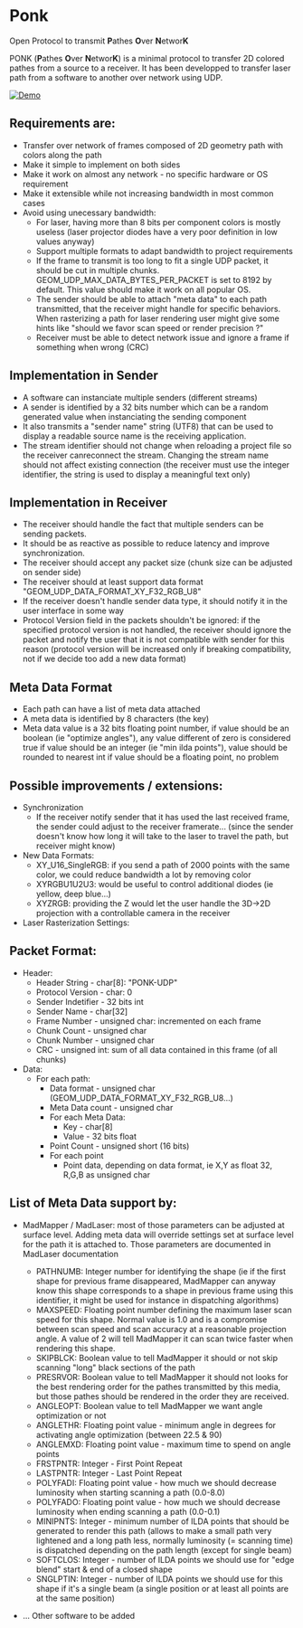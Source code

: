 # Ponk
Open Protocol to transmit **P**athes **O**ver **N**etwor**K**

PONK (**P**athes **O**ver **N**etwor**K**) is a minimal protocol to transfer 2D colored pathes from a source to a receiver. It has been developped to transfer laser path from a software to another over network using UDP.

[![Demo](https://github.com/madmappersoftware/Ponk/assets/16778892/cfe13d85-6346-43b5-9ecd-05a04f387b16)](https://www.youtube.com/watch?v=VmzsDqeO2RQ)

## Requirements are:
- Transfer over network of frames composed of 2D geometry path with colors along the path
- Make it simple to implement on both sides
- Make it work on almost any network - no specific hardware or OS requirement
- Make it extensible while not increasing bandwidth in most common cases
- Avoid using unecessary bandwidth:
  - For laser, having more than 8 bits per component colors is mostly useless (laser projector diodes have a very poor definition in low values anyway)
  - Support multiple formats to adapt bandwidth to project requirements
  - If the frame to transmit is too long to fit a single UDP packet, it should be cut in multiple chunks. GEOM_UDP_MAX_DATA_BYTES_PER_PACKET is set to 8192 by default. This value should make it work on all popular OS.
  - The sender should be able to attach "meta data" to each path transmitted, that the receiver might handle for specific behaviors. When rasterizing a path for laser rendering user might give some hints like "should we favor scan speed or render precision ?"
  - Receiver must be able to detect network issue and ignore a frame if something when wrong (CRC)

## Implementation in Sender
- A software can instanciate multiple senders (different streams)
- A sender is identified by a 32 bits number which can be a random generated value when instanciating the sending component
- It also transmits a "sender name" string (UTF8) that can be used to display a readable source name is the receiving application.
- The stream identifier should not change when reloading a project file so the receiver canreconnect the stream. Changing the stream name should not affect existing connection (the receiver must use the integer identifier, the string is used to display a meaningful text only)

## Implementation in Receiver
- The receiver should handle the fact that multiple senders can be sending packets.
- It should be as reactive as possible to reduce latency and improve synchronization.
- The receiver should accept any packet size (chunk size can be adjusted on sender side)
- The receiver should at least support data format "GEOM_UDP_DATA_FORMAT_XY_F32_RGB_U8"
- If the receiver doesn't handle sender data type, it should notify it in the user interface in some way
- Protocol Version field in the packets shouldn't be ignored: if the specified protocol version is not handled, the receiver should ignore the packet and notify the user that it is not compatible with sender for this reason (protocol version will be increased only if breaking compatibility, not if we decide too add a new data format)

## Meta Data Format
- Each path can have a list of meta data attached
- A meta data is identified by 8 characters (the key)
- Meta data value is a 32 bits floating point number,
    if value should be an boolean (ie "optimize angles"), any value different of zero is considered true
    if value should be an integer (ie "min ilda points"), value should be rounded to nearest int
    if value should be a floating point, no problem

## Possible improvements / extensions:
- Synchronization
  - If the receiver notify sender that it has used the last received frame, the sender could adjust to the receiver framerate... (since the sender doesn't know how long it will take to the laser to travel the path, but receiver might know)
- New Data Formats:
  - XY_U16_SingleRGB: if you send a path of 2000 points with the same color, we could reduce bandwidth a lot by removing color
  - XYRGBU1U2U3: would be useful to control additional diodes (ie yellow, deep blue...)
  - XYZRGB: providing the Z would let the user handle the 3D->2D projection with a controllable camera in the receiver
- Laser Rasterization Settings:

## Packet Format:
- Header:
  - Header String - char[8]: "PONK-UDP"
  - Protocol Version - char: 0
  - Sender Indetifier - 32 bits int
  - Sender Name - char[32]
  - Frame Number - unsigned char: incremented on each frame
  - Chunk Count - unsigned char
  - Chunk Number - unsigned char
  - CRC - unsigned int: sum of all data contained in this frame (of all chunks)
- Data:
  - For each path:
    - Data format - unsigned char (GEOM_UDP_DATA_FORMAT_XY_F32_RGB_U8...)
    - Meta Data count - unsigned char
    - For each Meta Data:
      - Key - char[8]
      - Value - 32 bits float
    - Point Count - unsigned short (16 bits)
    - For each point
      - Point data, depending on data format, ie X,Y as float 32, R,G,B as unsigned char

## List of Meta Data support by:

- MadMapper / MadLaser: most of those parameters can be adjusted at surface level. Adding meta data will override settings set at surface level for the path it is attached to. Those parameters are documented in MadLaser documentation
  - PATHNUMB: Integer number for identifying the shape (ie if the first shape for previous frame disappeared, MadMapper can anyway know this shape corresponds to a shape in previous frame using this identifier, it might be used for instance in dispatching algorithms)
  - MAXSPEED: Floating point number defining the maximum laser scan speed for this shape. Normal value is 1.0 and is a compromise between scan speed and scan accuracy at a reasonable projection angle. A value of 2 will tell MadMapper it can scan twice faster when rendering this shape.
  - SKIPBLCK: Boolean value to tell MadMapper it should or not skip scanning "long" black sections of the path
  - PRESRVOR: Boolean value to tell MadMapper it should not looks for the best rendering order for the pathes transmitted by this media, but those pathes should be rendered in the order they are received.
  - ANGLEOPT: Boolean value to tell MadMapper we want angle optimization or not
  - ANGLETHR: Floating point value - minimum angle in degrees for activating angle optimization (between 22.5 & 90)
  - ANGLEMXD: Floating point value - maximum time to spend on angle points
  - FRSTPNTR: Integer - First Point Repeat
  - LASTPNTR: Integer - Last Point Repeat
  - POLYFADI: Floating point value - how much we should decrease luminosity when starting scanning a path (0.0-8.0)
  - POLYFADO: Floating point value - how much we should decrease luminosity when ending scanning a path (0.0-0.1)
  - MINIPNTS: Integer - minimum number of ILDA points that should be generated to render this path (allows to make a small path very lightened and a long path less, normally luminosity (= scanning time) is dispatched depending on the path length (except for single beam)
  - SOFTCLOS: Integer - number of ILDA points we should use for "edge blend" start & end of a closed shape
  - SNGLPTIN: Integer - number of ILDA points we should use for this shape if it's a single beam (a single position or at least all points are at the same position)

- ... Other software to be added
